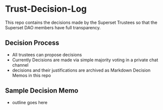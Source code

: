 # Trust-Decision-Log
This repo contains the decisions made by the Superset Trustees so that the Superset DAO members have full transparency.

## Decision Process

- All trustees can propose decisions
- Currently Decisions are made via simple majority voting in a private chat channel
- decisions and their justifications are archived as Markdown Decision Memos in this repo

## Sample Decision Memo

- outline goes here
